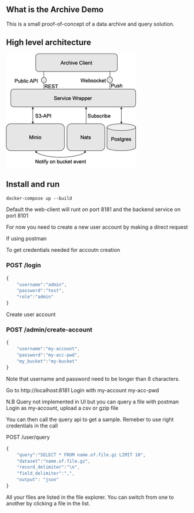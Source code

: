 ## What is the Archive Demo
This is a small proof-of-concept of a data archive and query solution. 

## High level architecture
![architecture](/documentation/arch.png?raw=true "High-level architecture")


## Install and run

    docker-compose up --build

Default the web-client will runt on port 8181 and the backend service on port 8101


For now you need to create a new user account by making a direct request

If using postman

To get credentials needed for accoutn creation

### POST /login
```javascript
{
    "username":"admin",
    "password":"test",
    "role":"admin"
}
```

Create user account

### POST /admin/create-account
```javascript
{
    "username":"my-account",
    "password":"my-acc-pwd",
    "my_bucket":"my-bucket"
}
```

Note that username and password need to be longer than 8 characters. 

Go to http://localhost:8181
Login with my-account my-acc-pwd

N.B Query not implemented in UI but you can query a file with postman
Login as my-account, upload a csv or gzip file

You can then call the query api to get a sample. Remeber to use right credentials in the call

POST /user/query 
```javascript
{
    "query":"SELECT * FROM name.of.file.gz LIMIT 10",
    "dataset":"name.of.file.gz",
    "record_delimiter":"\n",
    "field_delimiter":",",
    "output": "json"
}
```

All your files are listed in the file explorer. You can switch from one to another by clicking a file in the list.
